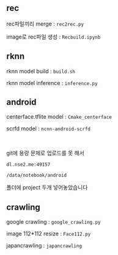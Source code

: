 ## rec

rec파일끼리 merge : ```rec2rec.py```

image로 rec파일 생성 : ```Recbuild.ipynb```


## rknn

rknn model build : ```build.sh```

rknn model inference : ```inference.py```

## android

centerface.tflite model : ```Cmake_centerface```

scrfd model : ```ncnn-android-scrfd```

</br>

git에 용량 문제로 업로드를 못 해서

```
dl.nse2.me:49157

/data/notebook/android
```

폴더에 project 두개 넣어놓았습니다


## crawling

google crawling : ```google_crawling.py```

image 112*112 resize : ```Face112.py```

japancrawling : ```japancrawling```
